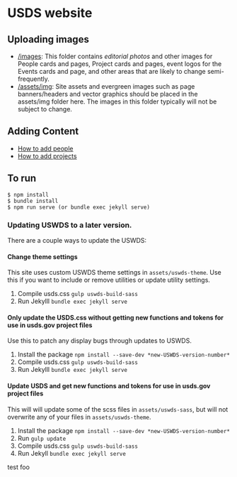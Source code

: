 # USDS website

## Uploading images
- [/images](https://github.com/usds/website/tree/master/images): This folder contains *editorial photos* and other images for People cards and pages, Project cards and pages, event logos for the Events cards and page, and other areas that are likely to change semi-frequently.
- [/assets/img](https://github.com/usds/website/tree/master/assets/img): Site assets and evergreen images such as page banners/headers and vector graphics should be placed in the assets/img folder here. The images in this folder typically will not be subject to change.

## Adding Content
* [How to add people](https://github.com/usds/website/wiki/Adding-People-(carousel-and-pages))
* [How to add projects](https://github.com/usds/website/wiki/Adding-projects-(carousel-and-pages))


## To run

```
$ npm install
$ bundle install
$ npm run serve (or bundle exec jekyll serve)
```

### Updating USWDS to a later version.

There are a couple ways to update the USWDS:

#### Change theme settings

This site uses custom USWDS theme settings in `assets/uswds-theme`. Use this if you want to include or remove utilities or update utility settings.

1. Compile usds.css `gulp uswds-build-sass`
2. Run Jekylll `bundle exec jekyll serve`


#### Only update the USDS.css without getting new functions and tokens for use in usds.gov project files

Use this to patch any display bugs through updates to USWDS.

1. Install the package `npm install --save-dev *new-USWDS-version-number*`
2. Compile usds.css `gulp uswds-build-sass`
3. Run Jekylll `bundle exec jekyll serve`

#### Update USDS and get new functions and tokens for use in usds.gov project files

This will will update some of the scss files in `assets/uswds-sass`, but will not overwrite any of your files in `assets/uswds-theme`.

1. Install the package `npm install --save-dev *new-USWDS-version-number*`
2. Run `gulp update`
3. Compile usds.css `gulp uswds-build-sass`
4. Run Jekyll `bundle exec jekyll serve`

test foo
